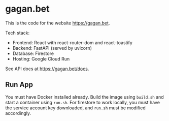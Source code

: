 # gagan.bet

This is the code for the website https://gagan.bet.

Tech stack:
- Frontend: React with react-router-dom and react-toastify
- Backend: FastAPI (served by uvicorn)
- Database: Firestore
- Hosting: Google Cloud Run

See API docs at https://gagan.bet/docs.

## Run App

You must have Docker installed already. Build the image using `build.sh` and start a container using `run.sh`. For firestore to work locally, you must have the service account key downloaded, and `run.sh` must be modified accordingly.
